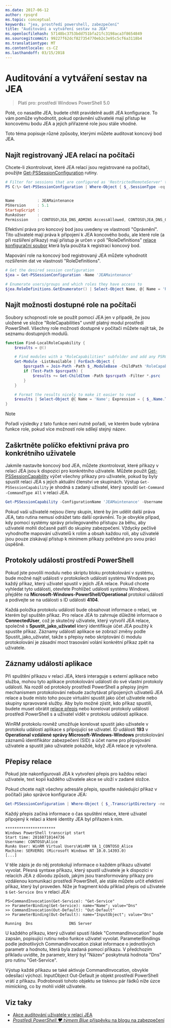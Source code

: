 ```yaml
---
ms.date: 2017-06-12
author: rpsqrd
ms.topic: conceptual
keywords: "jea, prostředí powershell, zabezpečení"
title: "Auditování a vytváření sestav na JEA"
ms.openlocfilehash: 57148bc3753bdd751bfa21fc3198aca3f8654849
ms.sourcegitcommit: 99227f62dcf827354770eb2c3e95c5cf6a3118b4
ms.translationtype: MT
ms.contentlocale: cs-CZ
ms.lasthandoff: 03/15/2018
---
```

# <a name="auditing-and-reporting-on-jea"></a>Auditování a vytváření sestav na JEA

> Platí pro: prostředí Windows PowerShell 5.0

Poté, co nasadíte JEA, budete chtít pravidelně audit JEA konfigurace.
To vám pomůže vyhodnotit, pokud oprávnění uživatelé mají přístup ke koncovému bodu JEA a jejich přiřazené role jsou stále vhodné.

Toto téma popisuje různé způsoby, kterými můžete auditovat koncový bod JEA.

## <a name="find-registered-jea-sessions-on-a-machine"></a>Najít registrovaný JEA relací na počítači

Chcete-li zkontrolovat, které JEA relací jsou registrované na počítači, použijte [Get-PSSessionConfiguration](https://msdn.microsoft.com/powershell/reference/5.1/microsoft.powershell.core/get-pssessionconfiguration) rutiny.

```powershell
# Filter for sessions that are configured as 'RestrictedRemoteServer' to find JEA-like session configurations
PS C:\> Get-PSSessionConfiguration | Where-Object { $_.SessionType -eq 'RestrictedRemoteServer' }


Name          : JEAMaintenance
PSVersion     : 5.1
StartupScript :
RunAsUser     :
Permission    : CONTOSO\JEA_DNS_ADMINS AccessAllowed, CONTOSO\JEA_DNS_OPERATORS AccessAllowed, CONTOSO\JEA_DNS_AUDITORS AccessAllowed
```

Efektivní práva pro koncový bod jsou uvedeny ve vlastnosti "Oprávnění".
Tito uživatelé mají práva k připojení k JEA koncového bodu, ale které role (a při rozšíření příkazy) mají přístup je určen v poli "RoleDefinitions" [relace konfigurační soubor](session-configurations.md) která byla použita k registraci koncový bod.

Mapování role na koncový bod registrovaný JEA můžete vyhodnotit rozšířením dat ve vlastnosti "RoleDefinitions".

```powershell
# Get the desired session configuration
$jea = Get-PSSessionConfiguration -Name 'JEAMaintenance'

# Enumerate users/groups and which roles they have access to
$jea.RoleDefinitions.GetEnumerator() | Select-Object Name, @{ Name = 'Role Capabilities'; Expression = { $_.Value.RoleCapabilities } }
```

## <a name="find-available-role-capabilities-on-the-machine"></a>Najít možnosti dostupné role na počítači

Soubory schopnosti role se použít pomocí JEA jen v případě, že jsou uložené ve složce "RoleCapabilities" uvnitř platný modul prostředí PowerShell.
Všechny role možnosti dostupné v počítači můžete najít tak, že seznamu dostupných modulů.

```powershell
function Find-LocalRoleCapability {
    $results = @()

    # Find modules with a "RoleCapabilities" subfolder and add any PSRC files to the result set
    Get-Module -ListAvailable | ForEach-Object {
        $psrcpath = Join-Path -Path $_.ModuleBase -ChildPath 'RoleCapabilities'
        if (Test-Path $psrcpath) {
            $results += Get-ChildItem -Path $psrcpath -Filter *.psrc
        }
    }

    # Format the results nicely to make it easier to read
    $results | Select-Object @{ Name = 'Name'; Expression = { $_.Name.TrimEnd('.psrc') }}, @{ Name = 'Path'; Expression = { $_.FullName }} | Sort-Object Name
}
```

> [!NOTE]
> Pořadí výsledky z tato funkce není nutně pořadí, ve kterém bude vybrána funkce role, pokud více možností role sdílejí stejný název.

## <a name="check-effective-rights-for-a-specific-user"></a>Zaškrtněte políčko efektivní práva pro konkrétního uživatele

Jakmile nastavíte koncový bod JEA, můžete zkontrolovat, které příkazy v relaci JEA jsou k dispozici pro konkrétního uživatele.
Můžete použít [Get-PSSessionCapability](https://msdn.microsoft.com/powershell/reference/5.1/microsoft.powershell.core/Get-PSSessionCapability) výčet všechny příkazy pro uživatele, pokud by byly spustit relaci JEA s jejich aktuální členství ve skupinách.
Výstup `Get-PSSessionCapability` je shodná s zadaný uživatel, který spouští `Get-Command -CommandType All` v relaci JEA.

```powershell
Get-PSSessionCapability -ConfigurationName 'JEAMaintenance' -Username 'CONTOSO\Alice'
```

Pokud vaši uživatelé nejsou členy skupin, které by jim udělit další práva JEA, tato rutina nemusí odrážet tato další oprávnění.
To je obvykle případ, kdy pomocí systémy správy privilegovaného přístupu za běhu, aby uživatelé mohli dočasně patří do skupiny zabezpečení.
Vždycky pečlivě vyhodnoťte mapování uživatelů k rolím a obsah každou roli, aby uživatelé jsou pouze získávají přístup k minimem příkazy potřebné pro svou práci úspěšně.

## <a name="powershell-event-logs"></a>Protokoly událostí prostředí PowerShell

Pokud jste povolili modulu nebo skriptu bloku protokolování v systému, bude možné najít události v protokolech událostí systému Windows pro každý příkaz, který uživatel spustil v jejich JEA relace.
Pokud chcete vyhledat tyto události, otevřete Prohlížeč událostí systému Windows, přejděte na **Microsoft-Windows-PowerShell/Operational** protokol událostí a podívejte se na události s ID události **4104**.

Každá položka protokolu událostí bude obsahovat informace o relaci, ve kterém byl spuštěn příkaz.
Pro relace JEA to zahrnuje důležité informace o **ConnectedUser**, což je skutečný uživatele, který vytvořil JEA relace, společně s **Spustit_jako_uživatel** který identifikuje účet JEA použitý k spustíte příkaz.
Záznamy událostí aplikace se zobrazí změny podle Spustit_jako_uživatel, takže s přepisy nebo skriptování či modulu protokolování je zásadní moct trasování volání konkrétní příkaz zpět na uživatele.

## <a name="application-event-logs"></a>Záznamy událostí aplikace

Při spuštění příkazu v relaci JEA, která interaguje s externí aplikace nebo služba, mohou tyto aplikace protokolování událostí do své vlastní protokoly událostí.
Na rozdíl od protokoly prostředí PowerShell a přepisy jiným mechanismem protokolování nebude zachytávat připojených uživatelů JEA relace a bude místo toho pouze virtuální spustit jako účet uživatele nebo skupiny spravované služby.
Aby bylo možné zjistit, kdo příkaz spustili, budete muset obrátit [relace přepis](#session-transcripts) nebo korelovat protokoly událostí prostředí PowerShell s a uživatel vidět v protokolu událostí aplikace.

WinRM protokolu rovněž umožňuje korelovat spustit jako uživatele v protokolu událostí aplikace s připojující se uživatel.
ID události **193** v **Operational vzdálené správy Microsoft-Windows-Windows** protokolování záznamů identifikátor zabezpečení (SID) a účet name pro připojování uživatele a spustit jako uživatele pokaždé, když JEA relace je vytvořena.

## <a name="session-transcripts"></a>Přepisy relace

Pokud jste nakonfigurovali JEA k vytvoření přepis pro každou relaci uživatele, text kopii každého uživatele akce se uloží v zadané složce.

Pokud chcete najít všechny adresáře přepis, spusťte následující příkaz v počítači jako správce konfigurace JEA:

```powershell
Get-PSSessionConfiguration | Where-Object { $_.TranscriptDirectory -ne $null } | Format-Table Name, TranscriptDirectory
```

Každý přepis začíná informace o čas spuštění relace, které uživatel připojený k relaci a které identity JEA byl přiřazen k nim.

```
**********************
Windows PowerShell transcript start
Start time: 20160710144736
Username: CONTOSO\Alice
RunAs User: WinRM Virtual Users\WinRM VA_1_CONTOSO_Alice
Machine: SERVER01 (Microsoft Windows NT 10.0.14393.0)
[...]
```

V těle zápis je do něj protokolují informace o každém příkazu uživatel vyvolat.
Přesná syntaxe příkazu, který spustil uživatele je k dispozici v relacích JEA z důvodu způsob, jakým jsou transformovány příkazy pro vzdálenou komunikaci prostředí PowerShell, ale stále můžete určit efektivní příkaz, který byl proveden.
Níže je fragment kódu příklad přepis od uživatele s `Get-Service Dns` v relaci JEA:

```
PS>CommandInvocation(Get-Service): "Get-Service"
>> ParameterBinding(Get-Service): name="Name"; value="Dns"
>> CommandInvocation(Out-Default): "Out-Default"
>> ParameterBinding(Out-Default): name="InputObject"; value="Dns"

Running  Dns                DNS Server
```

U každého příkazu, který uživatel spustí řádek "CommandInvocation" bude zapsán, popisující rutinu nebo funkce uživatel vyvolat.
ParameterBindings podle jednotlivých CommandInvocation získat informace o jednotlivých parametr a hodnotu, která byla zadaná pomocí příkazu.
V předchozím příkladu uvidíte, že parametr, který byl "Název" poskytnutá hodnota "Dns" pro rutinu "Get-Service".

Výstup každé příkazu se také aktivuje CommandInvocation, obvykle odesílací výchozí. InputObject Out-Default je objekt prostředí PowerShell vrátí z příkazu.
Podrobnosti tohoto objektu se tisknou pár řádků níže úzce mimicking, co by mohli vidět uživatele.

## <a name="see-also"></a>Viz taky

- [Akce auditování uživatele v relaci JEA](audit-and-report.md)
- [*Prostředí PowerShell ♥ týmem Blue* příspěvku na blogu na zabezpečení](https://blogs.msdn.microsoft.com/powershell/2015/06/09/powershell-the-blue-team/)

